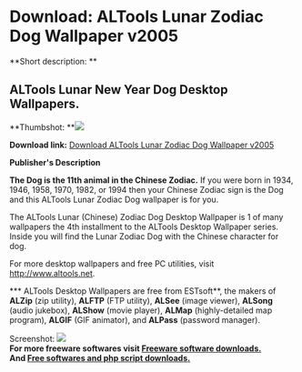 # Download: ALTools Lunar Zodiac Dog Wallpaper v2005

**Short description: **

## ALTools Lunar New Year Dog Desktop Wallpapers.

  
**Thumbshot: **![](http://www.freewarefiles.com/screenshot/ALTDTW_Dog.jpg)   
  
**Download link:** [Download ALTools Lunar Zodiac Dog Wallpaper v2005](http://freesoftwares.boysofts.com/ALTools-Lunar-Zodiac-Dog-Wallpaper-V_program_12866.html)  
  

**Publisher's Description**  
  

**The Dog is the 11th animal in the Chinese Zodiac.** If you were born in 1934, 1946, 1958, 1970, 1982, or 1994 then your Chinese Zodiac sign is the Dog and this ALTools Lunar Zodiac Dog wallpaper is for you.

The ALTools Lunar (Chinese) Zodiac Dog Desktop Wallpaper is 1 of many
wallpapers the 4th installment to the ALTools Desktop Wallpaper series. Inside
you will find the Lunar Zodiac Dog with the Chinese character for dog.

For more desktop wallpapers and free PC utilities, visit
<http://www.altools.net>.

*** ALTools Desktop Wallpapers are free from ESTsoft**, the makers of **ALZip** (zip utility), **ALFTP** (FTP utility), **ALSee** (image viewer), **ALSong** (audio jukebox), **ALShow** (movie player), **ALMap** (highly-detailed map program), **ALGIF** (GIF animator), and **ALPass** (password manager).   
  

  
  
Screenshot: ![](http://www.freewarefiles.com/screenshot/ALTDTW_Dog.jpg)  
**For more freeware softwares visit [Freeware software downloads.](http://freesoftwares.boysofts.com/)**   
**And [Free softwares and php script downloads.](http://www.boysofts.com/)**

